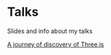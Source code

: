 # Talks
Slides and info about my talks

[A journey of discovery of Three.js](https://community.codemotion.com/codemotion-italy/meetups/dev-florence-meetup)
